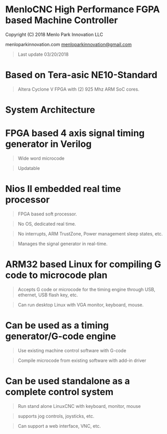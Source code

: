 
MenloCNC High Performance FGPA based Machine Controller
=======================================================

Copyright (C) 2018 Menlo Park Innovation LLC

   menloparkinnovation.com
   menloparkinnovation@gmail.com

> Last update 03/20/2018

# Based on Tera-asic NE10-Standard

  > Altera Cyclone V FPGA with (2) 925 Mhz ARM SoC cores.

# System Architecture  

# FPGA based 4 axis signal timing generator in Verilog

  > Wide word microcode

  > Updatable

# Nios II embedded real time processor

  > FPGA based soft processor.

  > No OS, dedicated real time.

  > No interrupts, ARM TrustZone, Power management sleep states, etc.

  > Manages the signal generator in real-time.

#  ARM32 based Linux for compiling G code to microcode plan

  > Accepts G code or microcode for the timing engine through
    USB, ethernet, USB flash key, etc.

  > Can run desktop Linux with VGA monitor, keyboard, mouse.

# Can be used as a timing generator/G-code engine

  > Use existing machine control software with G-code

  > Compile microcode from existing software with add-in driver

# Can be used standalone as a complete control system

  > Run stand alone LinuxCNC with keyboard, monitor, mouse

  > supports jog controls, joysticks, etc.

  > Can support a web interface, VNC, etc.
